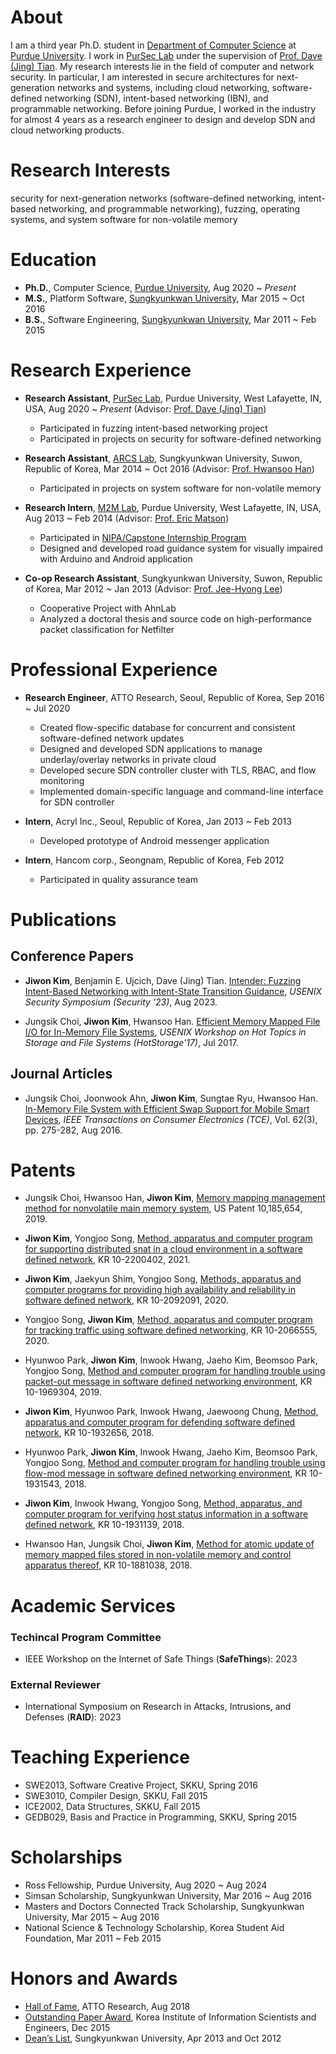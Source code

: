 # About
I am a third year Ph.D. student in [Department of Computer Science](https://www.cs.purdue.edu/) at [Purdue University](https://www.purdue.edu/).
I work in [PurSec Lab](https://pursec.cs.purdue.edu/) under the supervision of [Prof. Dave (Jing) Tian](https://davejingtian.org/).
My research interests lie in the field of computer and network security.
In particular, I am interested in secure architectures for next-generation networks and systems, including cloud networking, software-defined networking (SDN), intent-based networking (IBN), and programmable networking.
Before joining Purdue, I worked in the industry for almost 4 years as a research engineer to design and develop SDN and cloud networking products.

# Research Interests
security for next-generation networks (software-defined networking, intent-based networking, and programmable networking), fuzzing, operating systems, and system software for non-volatile memory

# Education
- **Ph.D.**, Computer Science, [Purdue University](https://www.cs.purdue.edu/), Aug 2020 ~ *Present*
- **M.S.**, Platform Software, [Sungkyunkwan University](https://www.skku.edu/eng/), Mar 2015 ~ Oct 2016
- **B.S.**, Software Engineering, [Sungkyunkwan University](https://www.skku.edu/eng/), Mar 2011 ~ Feb 2015

# Research Experience
- **Research Assistant**, [PurSec Lab](https://pursec.cs.purdue.edu/), Purdue University, West Lafayette, IN, USA, Aug 2020 ~ *Present* (Advisor: [Prof. Dave (Jing) Tian](https://davejingtian.org/))
  - Participated in fuzzing intent-based networking project
  - Participated in projects on security for software-defined networking

- **Research Assistant**, [ARCS Lab](http://arcs.skku.edu/), Sungkyunkwan University, Suwon, Republic of Korea, Mar 2014 ~ Oct 2016 (Advisor: [Prof. Hwansoo Han](https://arcs.skku.edu/People/HwansooHan))
  - Participated in projects on system software for non-volatile memory

- **Research Intern**, [M2M Lab](https://m2m.tech.purdue.edu/index.htm), Purdue University, West Lafayette, IN, USA, Aug 2013 ~ Feb 2014 (Advisor: [Prof. Eric Matson](https://polytechnic.purdue.edu/profile/ematson))
  - Participated in [NIPA/Capstone Internship Program](img/awards/purdue.pdf)
  - Designed and developed road guidance system for visually impaired with Arduino and Android application

- **Co-op Research Assistant**, Sungkyunkwan University, Suwon, Republic of Korea, Mar 2012 ~ Jan 2013 (Advisor: [Prof. Jee-Hyong Lee](http://iislab.skku.edu/iish/members))
  - Cooperative Project with AhnLab
  - Analyzed a doctoral thesis and source code on high-performance packet classification for Netfilter

# Professional Experience
- **Research Engineer**, ATTO Research, Seoul, Republic of Korea, Sep 2016 ~ Jul 2020
  - Created flow-specific database for concurrent and consistent software-defined network updates
  - Designed and developed SDN applications to manage underlay/overlay networks in private cloud
  - Developed secure SDN controller cluster with TLS, RBAC, and flow monitoring
  - Implemented domain-specific language and command-line interface for SDN controller

- **Intern**, Acryl Inc., Seoul, Republic of Korea, Jan 2013 ~ Feb 2013
  - Developed prototype of Android messenger application

- **Intern**, Hancom corp., Seongnam, Republic of Korea, Feb 2012
  - Participated in quality assurance team

# Publications
## Conference Papers
- __Jiwon Kim__, Benjamin E. Ujcich, Dave (Jing) Tian. [Intender: Fuzzing Intent-Based Networking with Intent-State Transition Guidance](https://www.usenix.org/conference/usenixsecurity23/presentation/kimjiwon), *USENIX Security Symposium (Security ‘23)*, Aug 2023.

- Jungsik Choi, __Jiwon Kim__, Hwansoo Han. [Efficient Memory Mapped File I/O for In-Memory File Systems](https://www.usenix.org/conference/hotstorage17/program/presentation/choi), *USENIX Workshop on Hot Topics in Storage and File Systems (HotStorage'17)*, Jul 2017.

## Journal Articles

- Jungsik Choi, Joonwook Ahn, __Jiwon Kim__, Sungtae Ryu, Hwansoo Han. [In-Memory File System with Efficient Swap Support for
Mobile Smart Devices](http://ieeexplore.ieee.org/document/7613194/), *IEEE Transactions on Consumer Electronics (TCE)*, Vol. 62(3), pp. 275-282, Aug 2016.

<!--
## Domestic Journal Articles/Conference Papers (Korean)
- Kyungjun Lee, __Jiwon Kim__, Sungtae Ryu, Hwansoo Han, [In-Memory File System Backed by Cloud Storage Services as Permanent Storages](http://www.dbpia.co.kr/journal/articleDetail?nodeId=NODE06737192&language=en), *Journal of KIISE*, Vol. 43(8), pp. 841-847, Aug 2016.

- __Jiwon Kim__, Kyungjun Lee, Sungtae Ryu, Hwansoo Han, [Performance Analysis of Cloud-Backed File Systems with Various Object Sizes](http://www.dbpia.co.kr/journal/articleDetail?nodeId=NODE06703727&language=en), *Journal of KIISE*, Vol. 43(7), pp. 744-750, Jul 2016.

- Inseok Koh, __Jiwon Kim__, Heeseung Jo, Eric T. Matson, [Smart Cane Navigator: Obstacle Avoidance Navigation System for Visually Impaired](https://www.dbpia.co.kr/journal/articleDetail?nodeId=NODE07017546&language=en), *KIISE Korea Computer Congress 2016 (KCC'16)*, Jun 2016.

- __Jiwon Kim__, Jungsik Choi, and Hwansoo Han, [Mapping Cache for High-performance Memory Mapped File I/O in Memory File Systems](http://www.dbpia.co.kr/journal/articleDetail?nodeId=NODE06668085&language=en), *Journal of KIISE*, Vol. 43(5), pp. 524-530, May 2016.
-->

# Patents
- Jungsik Choi, Hwansoo Han, __Jiwon Kim__, [Memory mapping management method for nonvolatile main memory system](https://patents.google.com/patent/US10185654B2/en), US Patent 10,185,654, 2019.

- __Jiwon Kim__, Yongjoo Song, [Method, apparatus and computer program for supporting distributed snat in a cloud environment in a software defined network](https://patents.google.com/patent/KR102200402B1/en), KR 10-2200402, 2021.

- __Jiwon Kim__, Jaekyun Shim, Yongjoo Song, [Methods, apparatus and computer programs for providing high availability and reliability in software defined network](https://patents.google.com/patent/KR102092091B1/en), KR 10-2092091, 2020.

- Yongjoo Song, __Jiwon Kim__, [Method, apparatus and computer program for tracking traffic using software defined networking](https://patents.google.com/patent/KR102066555B1/en), KR 10-2066555, 2020.

- Hyunwoo Park, __Jiwon Kim__, Inwook Hwang, Jaeho Kim, Beomsoo Park, Yongjoo Song, [Method and computer program for handling trouble using packet-out message in software defined networking environment](https://patents.google.com/patent/KR101969304B1/en), KR 10-1969304, 2019.

- __Jiwon Kim__, Hyunwoo Park, Inwook Hwang, Jaewoong Chung, [Method, apparatus and computer program for defending software defined network](https://patents.google.com/patent/KR101932656B1/en), KR 10-1932656, 2018.

- Hyunwoo Park, __Jiwon Kim__, Inwook Hwang, Jaeho Kim, Beomsoo Park, Yongjoo Song, [Method and computer program for handling trouble using flow-mod message in software defined networking environment](https://patents.google.com/patent/KR101931543B1/en), KR 10-1931543, 2018.

- __Jiwon Kim__, Inwook Hwang, Yongjoo Song, [Method, apparatus, and computer program for verifying host status information in a software defined network](https://patents.google.com/patent/KR101931139B1/en), KR 10-1931139, 2018.

- Hwansoo Han, Jungsik Choi, __Jiwon Kim__, [Method for atomic update of memory mapped files stored in non-volatile memory and control apparatus thereof](https://patents.google.com/patent/KR101881038B1/en), KR 10-1881038, 2018.


<!--
# Reported Vulnerabilities and CVEs
### ONOS Intent-Based Networking Vulnerabilities
- [CVE-2022-29944](https://cve.mitre.org/cgi-bin/cvename.cgi?name=2022-29944): disclosure pending
- [CVE-2022-29609](https://cve.mitre.org/cgi-bin/cvename.cgi?name=2022-29609): disclosure pending
- [CVE-2022-29608](https://cve.mitre.org/cgi-bin/cvename.cgi?name=2022-29608): disclosure pending
- [CVE-2022-29607](https://cve.mitre.org/cgi-bin/cvename.cgi?name=2022-29607): disclosure pending
- [CVE-2022-29606](https://cve.mitre.org/cgi-bin/cvename.cgi?name=2022-29606): disclosure pending
- [CVE-2022-29605](https://cve.mitre.org/cgi-bin/cvename.cgi?name=2022-29605): disclosure pending
- [CVE-2022-29604](https://cve.mitre.org/cgi-bin/cvename.cgi?name=2022-29604): disclosure pending
- [CVE-2022-24109](https://cve.mitre.org/cgi-bin/cvename.cgi?name=2022-24109): disclosure pending
- [CVE-2022-24035](https://cve.mitre.org/cgi-bin/cvename.cgi?name=2022-24035): disclosure pending
- [CVE-2021-38364](https://cve.mitre.org/cgi-bin/cvename.cgi?name=2021-38364): disclosure pending
- [CVE-2021-38363](https://cve.mitre.org/cgi-bin/cvename.cgi?name=2021-38363): ONOS
-->

# Academic Services
### Techincal Program Committee
- IEEE Workshop on the Internet of Safe Things (__SafeThings__): 2023

### External Reviewer
- International Symposium on Research in Attacks, Intrusions, and Defenses (__RAID__): 2023

# Teaching Experience
- SWE2013, Software Creative Project, SKKU, Spring 2016
- SWE3010, Compiler Design, SKKU, Fall 2015
- ICE2002, Data Structures, SKKU, Fall 2015
- GEDB029, Basis and Practice in Programming, SKKU, Spring 2015

# Scholarships
- Ross Fellowship, Purdue University, Aug 2020 ~ Aug 2024
- Simsan Scholarship, Sungkyunkwan University, Mar 2016 ~ Aug 2016
- Masters and Doctors Connected Track Scholarship, Sungkyunkwan University, Mar 2015 ~ Aug 2016
- National Science & Technology Scholarship, Korea Student Aid Foundation, Mar 2011 ~ Feb 2015

# Honors and Awards
- [Hall of Fame](img/awards/hall-of-fame.pdf), ATTO Research, Aug 2018
- [Outstanding Paper Award](img/awards/outstanding-paper.pdf), Korea Institute of Information Scientists and Engineers, Dec 2015
- [Dean’s List](img/awards/deans-list13.pdf), Sungkyunkwan University, Apr 2013 and Oct 2012